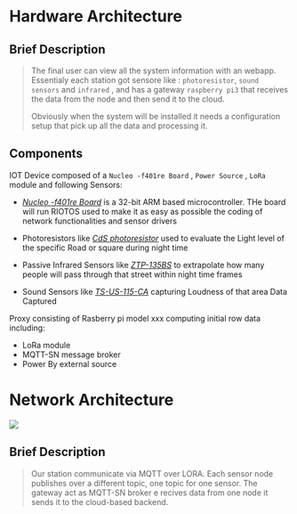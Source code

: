 
# Hardware Architecture

## Brief Description
  > The final user can view all the system information with an webapp. Essentialy each station got sensore like : `photoresistor`, `sound sensors` and `infrared` , and has a gateway `raspberry pi3` that receives the data from the node and then send it to the cloud. 
  >
  >Obviously when the system will be installed it needs a configuration setup that pick up all the data and processing it.


## Components

IOT Device composed of a `Nucleo -f401re Board` , `Power Source` , `LoRa` module and following Sensors:

- [*Nucleo -f401re Board*](https://www.st.com/en/evaluation-tools/nucleo-f401re.html) is a 32-bit ARM based microcontroller. THe board will run RIOTOS used to make it as easy as possible the coding of network functionalities and sensor drivers

- Photoresistors like [*CdS photoresistor*](https://www.adafruit.com/product/161) used to evaluate the Light level of the specific Road or square during night time

- Passive Infrared Sensors like [*ZTP-135BS*](https://www.mouser.it/ProductDetail/Amphenol-Advanced-Sensors/ZTP-135BS?qs=w0nOqLG47DjVzY%252BqattwWw%3D%3D) to extrapolate how many people will pass through that street within night time frames

- Sound Sensors like [*TS-US-115-CA*](https://www.amazon.com/DAOKI-Sensitivity-Microphone-Detection-Arduino/dp/B00XT0PH10/ref=sr_1_3?keywords=Arduino+Sound+Sensor&qid=1647773484&sr=8-3) capturing Loudness of that area Data Captured 


Proxy consisting of Rasberry pi model xxx computing initial row data including:
  - LoRa module 
  - MQTT-SN message broker 
  - Power By external source 


# Network Architecture

![](https://github.com/nardoz-dev/projectName/blob/main/docs/1stdelivery/pictures/IoTNetworkDiagram.png)

## Brief Description
> Our station communicate via MQTT over LORA. Each sensor node publishes over a different topic, one topic for one sensor. The gateway act as MQTT-SN broker e recives data from one node it sends it to the cloud-based backend.
> 
